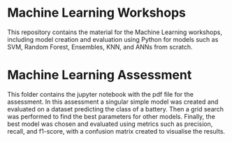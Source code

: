 # Machine Learning Workshops

This repository contains the material for the Machine Learning workshops, including model creation and evaluation using Python for models such as SVM, Random Forest, Ensembles, KNN, and ANNs from scratch. 

# Machine Learning Assessment

This folder contains the jupyter notebook with the pdf file for the assessment. In this assessment a singular simple model was created and evaluated on a dataset predicting the class of a battery. Then a grid search was performed to find the best parameters for other models. Finally, the best model was chosen and evaluated using metrics such as precision, recall, and f1-score, with a confusion matrix created to visualise the results.
